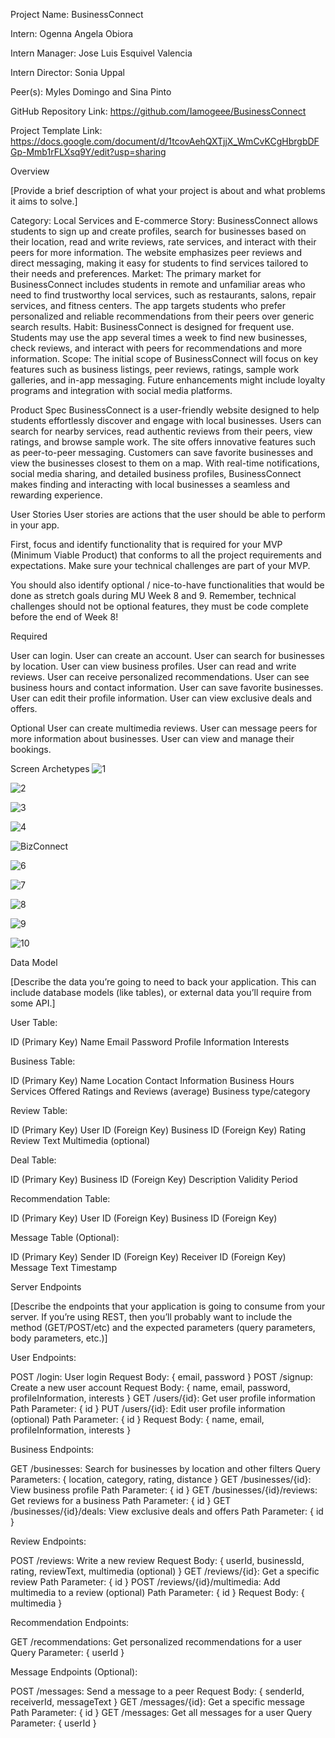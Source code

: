 Project Name: BusinessConnect

Intern: Ogenna Angela Obiora

Intern Manager: Jose Luis Esquivel Valencia

Intern Director: Sonia Uppal

Peer(s): Myles Domingo and Sina Pinto

GitHub Repository Link: https://github.com/Iamogeee/BusinessConnect

Project Template Link: https://docs.google.com/document/d/1tcovAehQXTjjX_WmCvKCgHbrgbDFGp-Mmb1rFLXsq9Y/edit?usp=sharing

Overview

[Provide a brief description of what your project is about and what problems it aims to solve.]

Category: Local Services and E-commerce
Story: BusinessConnect allows students to sign up and create profiles, search for businesses based on their location, read and write reviews, rate services, and interact with their peers for more information. The website emphasizes peer reviews and direct messaging, making it easy for students to find services tailored to their needs and preferences.
Market: The primary market for BusinessConnect includes students in remote and unfamiliar areas who need to find trustworthy local services, such as restaurants, salons, repair services, and fitness centers. The app targets students who prefer personalized and reliable recommendations from their peers over generic search results.
Habit: BusinessConnect is designed for frequent use. Students may use the app several times a week to find new businesses, check reviews, and interact with peers for recommendations and more information.
Scope: The initial scope of BusinessConnect will focus on key features such as business listings, peer reviews, ratings, sample work galleries, and in-app messaging. Future enhancements might include loyalty programs and integration with social media platforms.

Product Spec
BusinessConnect is a user-friendly website designed to help students effortlessly discover and engage with local businesses. Users can search for nearby services, read authentic reviews from their peers, view ratings, and browse sample work. The site offers innovative features such as peer-to-peer messaging. Customers can save favorite businesses and view the businesses closest to them on a map. With real-time notifications, social media sharing, and detailed business profiles, BusinessConnect makes finding and interacting with local businesses a seamless and rewarding experience.

User Stories
User stories are actions that the user should be able to perform in your app.

First, focus and identify functionality that is required for your MVP (Minimum Viable Product) that conforms to all the project requirements and expectations. Make sure your technical challenges are part of your MVP.

You should also identify optional / nice-to-have functionalities that would be done as stretch goals during MU Week 8 and 9. Remember, technical challenges should not be optional features, they must be code complete before the end of Week 8!

Required

User can login.
User can create an account.
User can search for businesses by location.
User can view business profiles.
User can read and write reviews.
User can receive personalized recommendations.
User can see business hours and contact information.
User can save favorite businesses.
User can edit their profile information.
User can view exclusive deals and offers.


Optional
User can create multimedia reviews.
User can message peers for more information about businesses.
User can view and manage their bookings.


Screen Archetypes
![1](https://github.com/Iamogeee/BusinessConnect/assets/126437546/c024b6a7-3c2d-46e3-a34f-72f8907b40cc)

![2](https://github.com/Iamogeee/BusinessConnect/assets/126437546/01419f8a-e194-4286-9cfa-3fa187a36739)

![3](https://github.com/Iamogeee/BusinessConnect/assets/126437546/5de3aee9-f9b9-483b-94a3-d0cdcdf5596b)

![4](https://github.com/Iamogeee/BusinessConnect/assets/126437546/eafc1d7a-d390-4c65-956d-0ca7b1e62ee1)

![BizConnect](https://github.com/Iamogeee/BusinessConnect/assets/126437546/4d841a3c-0d16-4cb3-a0f8-b922083d5c8e)

![6](https://github.com/Iamogeee/BusinessConnect/assets/126437546/68908dfc-6604-43ef-b640-95c663755462)

![7](https://github.com/Iamogeee/BusinessConnect/assets/126437546/d2b95a03-107c-4788-a60a-88e9f41895f5)

![8](https://github.com/Iamogeee/BusinessConnect/assets/126437546/11d53b6c-7b04-4f7e-bbdd-eb54e8efbc82)

![9](https://github.com/Iamogeee/BusinessConnect/assets/126437546/92ff6859-c927-460b-ad05-07801397156b)

![10](https://github.com/Iamogeee/BusinessConnect/assets/126437546/3b49fea1-7383-4ea4-a8c0-31405b68a286)


Data Model

[Describe the data you’re going to need to back your application. This can include database models (like tables), or external data you’ll require from some API.]

User Table:

ID (Primary Key)
Name
Email
Password
Profile Information
Interests

Business Table:

ID (Primary Key)
Name
Location
Contact Information
Business Hours
Services Offered
Ratings and Reviews (average)
Business type/category

Review Table:

ID (Primary Key)
User ID (Foreign Key)
Business ID (Foreign Key)
Rating
Review Text
Multimedia (optional)

Deal Table:

ID (Primary Key)
Business ID (Foreign Key)
Description
Validity Period

Recommendation Table:

ID (Primary Key)
User ID (Foreign Key)
Business ID (Foreign Key)

Message Table (Optional):

ID (Primary Key)
Sender ID (Foreign Key)
Receiver ID (Foreign Key)
Message Text
Timestamp



Server Endpoints

[Describe the endpoints that your application is going to consume from your server. If you’re using REST, then you’ll probably want to include the method (GET/POST/etc) and the expected parameters (query parameters, body parameters, etc.)]


User Endpoints:

POST /login: User login
Request Body: { email, password }
POST /signup: Create a new user account
Request Body: { name, email, password, profileInformation, interests }
GET /users/{id}: Get user profile information
Path Parameter: { id }
PUT /users/{id}: Edit user profile information (optional)
Path Parameter: { id }
Request Body: { name, email, profileInformation, interests }

Business Endpoints:

GET /businesses: Search for businesses by location and other filters
Query Parameters: { location, category, rating, distance }
GET /businesses/{id}: View business profile
Path Parameter: { id }
GET /businesses/{id}/reviews: Get reviews for a business
Path Parameter: { id }
GET /businesses/{id}/deals: View exclusive deals and offers
Path Parameter: { id }

Review Endpoints:

POST /reviews: Write a new review
Request Body: { userId, businessId, rating, reviewText, multimedia (optional) }
GET /reviews/{id}: Get a specific review
Path Parameter: { id }
POST /reviews/{id}/multimedia: Add multimedia to a review (optional)
Path Parameter: { id }
Request Body: { multimedia }

Recommendation Endpoints:

GET /recommendations: Get personalized recommendations for a user
Query Parameter: { userId }

Message Endpoints (Optional):

POST /messages: Send a message to a peer
Request Body: { senderId, receiverId, messageText }
GET /messages/{id}: Get a specific message
Path Parameter: { id }
GET /messages: Get all messages for a user
Query Parameter: { userId }

